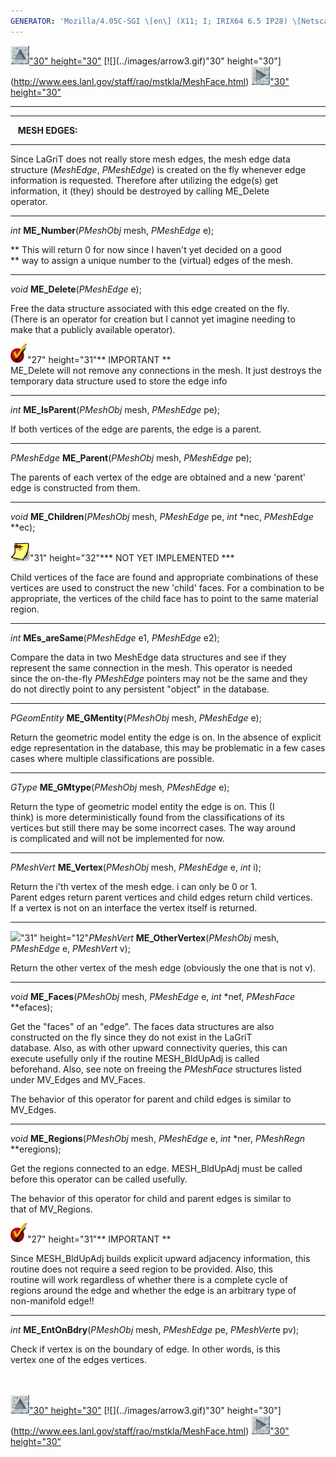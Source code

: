 ```yaml
---
GENERATOR: 'Mozilla/4.05C-SGI \[en\] (X11; I; IRIX64 6.5 IP28) \[Netscape\]'
---
```


[![](../images/arrow2.gif)"30"
height="30"](http://www.ees.lanl.gov/staff/rao/mstkla/mstkla.html#MESH%20EDGE:) [![](../images/arrow3.gif)"30"
height="30"](http://www.ees.lanl.gov/staff/rao/mstkla/MeshFace.html) [![](../images/arrow4.gif)"30"
height="30"](http://www.ees.lanl.gov/staff/rao/mstkla/MeshVertex.html)

------------------------------------------------------------------------

------------------------------------------------------------------------

   **MESH EDGES:**

------------------------------------------------------------------------

Since LaGriT does not really store mesh edges, the mesh edge data\
structure (*MeshEdge*, *PMeshEdge*) is created on the fly whenever edge\
information is requested. Therefore after utilizing the edge(s) get\
information, it (they) should be destroyed by calling ME\_Delete\
operator.

------------------------------------------------------------------------

*int* **ME\_Number**(*PMeshObj* mesh, *PMeshEdge* e);

\*\* This will return 0 for now since I haven't yet decided on a good\
\*\* way to assign a unique number to the (virtual) edges of the mesh.

------------------------------------------------------------------------

*void* **ME\_Delete**(*PMeshEdge* e);

Free the data structure associated with this edge created on the fly.\
(There is an operator for creation but I cannot yet imagine needing to\
make that a publicly available operator).

![](../images/bullet12.gif)"27" height="31"\*\* IMPORTANT \*\*\
ME\_Delete will not remove any connections in the mesh. It just destroys
the\
temporary data structure used to store the edge info

------------------------------------------------------------------------

*int* **ME\_IsParent**(*PMeshObj* mesh, *PMeshEdge* pe);

If both vertices of the edge are parents, the edge is a parent.

------------------------------------------------------------------------

*PMeshEdge* **ME\_Parent**(*PMeshObj* mesh, *PMeshEdge* pe);

The parents of each vertex of the edge are obtained and a new 'parent'\
edge is constructed from them.

------------------------------------------------------------------------

*void* **ME\_Children**(*PMeshObj* mesh, *PMeshEdge* pe, *int* \*nec,
*PMeshEdge* \*\*ec);

![](../images/note1.gif)"31" height="32"\*\*\* NOT YET
IMPLEMENTED \*\*\*

Child vertices of the face are found and appropriate combinations of
these vertices are used to construct the new 'child' faces. For a
combination to be appropriate, the vertices of the child face has to
point to the same material region.

------------------------------------------------------------------------

*int* **MEs\_areSame**(*PMeshEdge* e1, *PMeshEdge* e2);

Compare the data in two MeshEdge data structures and see if they\
represent the same connection in the mesh. This operator is needed\
since the on-the-fly *PMeshEdge* pointers may not be the same and they\
do not directly point to any persistent "object" in the database.

------------------------------------------------------------------------

*PGeomEntity* **ME\_GMentity**(*PMeshObj* mesh, *PMeshEdge* e);

Return the geometric model entity the edge is on. In the absence of
explicit\
edge representation in the database, this may be problematic in a few
cases\
cases where multiple classifications are possible.

------------------------------------------------------------------------

*GType* **ME\_GMtype**(*PMeshObj* mesh, *PMeshEdge* e);

Return the type of geometric model entity the edge is on. This (I\
think) is more deterministically found from the classifications of its\
vertices but still there may be some incorrect cases. The way around\
is complicated and will not be implemented for now.

------------------------------------------------------------------------

*PMeshVert* **ME\_Vertex**(*PMeshObj* mesh, *PMeshEdge* e, *int* i);

Return the i'th vertex of the mesh edge. i can only be 0 or 1.\
Parent edges return parent vertices and child edges return child
vertices.\
If a vertex is not on an interface the vertex itself is returned.

------------------------------------------------------------------------

![](../images/new1.gif)"31" height="12"*PMeshVert*
**ME\_OtherVertex**(*PMeshObj* mesh, *PMeshEdge* e, *PMeshVert* v);

Return the other vertex of the mesh edge (obviously the one that is not
v).

------------------------------------------------------------------------

*void* **ME\_Faces**(*PMeshObj* mesh, *PMeshEdge* e, *int* \*nef,
*PMeshFace* \*\*efaces);

Get the "faces" of an "edge". The faces data structures are also\
constructed on the fly since they do not exist in the LaGriT\
database. Also, as with other upward connectivity queries, this can\
execute usefully only if the routine MESH\_BldUpAdj is called\
beforehand. Also, see note on freeing the *PMeshFace* structures listed\
under MV\_Edges and MV\_Faces.

The behavior of this operator for parent and child edges is similar to\
MV\_Edges.

------------------------------------------------------------------------

*void* **ME\_Regions**(*PMeshObj* mesh, *PMeshEdge* e, *int* \*ner,
*PMeshRegn* \*\*eregions);

Get the regions connected to an edge. MESH\_BldUpAdj must be called
before this operator can be called usefully.

The behavior of this operator for child and parent edges is similar to\
that of MV\_Regions.

![](../images/bullet12.gif)"27" height="31"\*\* IMPORTANT \*\*

Since MESH\_BldUpAdj builds explicit upward adjacency information, this\
routine does not require a seed region to be provided. Also, this\
routine will work regardless of whether there is a complete cycle of\
regions around the edge and whether the edge is an arbitrary type of\
non-manifold edge!!

------------------------------------------------------------------------

*int* **ME\_EntOnBdry**(*PMeshObj* mesh, *PMeshEdge* pe, *PMeshVert*e
pv);

Check if vertex is on the boundary of edge. In other words, is this\
vertex one of the edges vertices.\
 \
 

[![](../images/arrow2.gif)"30"
height="30"](http://www.ees.lanl.gov/staff/rao/mstkla/mstkla.html#MESH%20EDGE:) [![](../images/arrow3.gif)"30"
height="30"](http://www.ees.lanl.gov/staff/rao/mstkla/MeshFace.html) [![](../images/arrow4.gif)"30"
height="30"](http://www.ees.lanl.gov/staff/rao/mstkla/MeshVertex.html)
